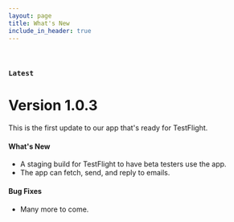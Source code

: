 ```yaml
---
layout: page
title: What's New
include_in_header: true
---
```


<br>

### `Latest`

# **Version 1.0.3**

This is the first update to our app that's ready for TestFlight.

#### What's New

- A staging build for TestFlight to have beta testers use the app.
- The app can fetch, send, and reply to emails.

#### Bug Fixes

- Many more to come.

<br>
